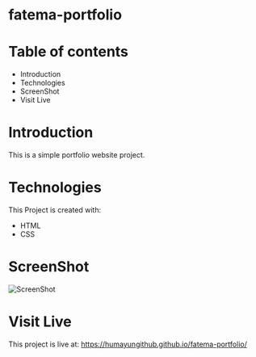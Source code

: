 # fatema-portfolio

# Table of contents

- Introduction
- Technologies
- ScreenShot
- Visit Live

# Introduction

This is a simple portfolio website project.

# Technologies

This Project is created with:

- HTML
- CSS

# ScreenShot

![ScreenShot](https://raw.github.com//Humayungithub/fatema-portfolio/assets/files/main/screenshot.jpg)

# Visit Live

This project is live at: https://humayungithub.github.io/fatema-portfolio/
